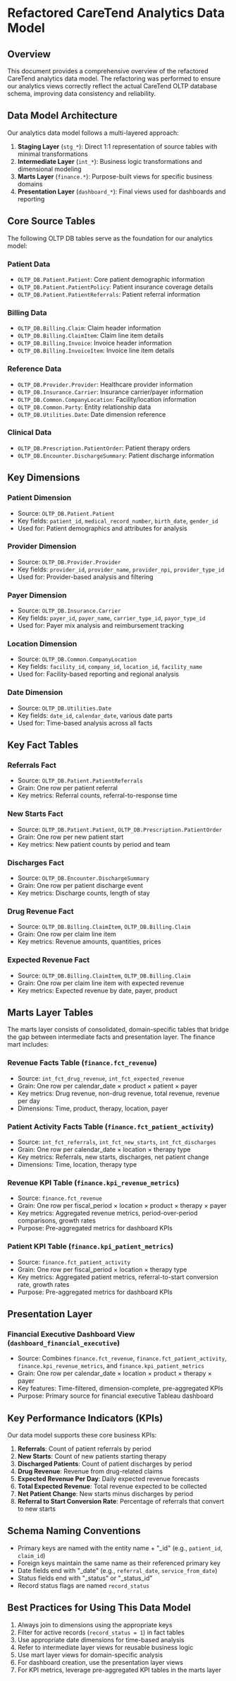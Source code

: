 # Refactored CareTend Analytics Data Model

## Overview

This document provides a comprehensive overview of the refactored CareTend analytics data model. The refactoring was performed to ensure our analytics views correctly reflect the actual CareTend OLTP database schema, improving data consistency and reliability.

## Data Model Architecture

Our analytics data model follows a multi-layered approach:

1. **Staging Layer** (`stg_*`): Direct 1:1 representation of source tables with minimal transformations
2. **Intermediate Layer** (`int_*`): Business logic transformations and dimensional modeling
3. **Marts Layer** (`finance.*`): Purpose-built views for specific business domains
4. **Presentation Layer** (`dashboard_*`): Final views used for dashboards and reporting

## Core Source Tables

The following OLTP DB tables serve as the foundation for our analytics model:

### Patient Data
- `OLTP_DB.Patient.Patient`: Core patient demographic information
- `OLTP_DB.Patient.PatientPolicy`: Patient insurance coverage details
- `OLTP_DB.Patient.PatientReferrals`: Patient referral information

### Billing Data
- `OLTP_DB.Billing.Claim`: Claim header information
- `OLTP_DB.Billing.ClaimItem`: Claim line item details
- `OLTP_DB.Billing.Invoice`: Invoice header information
- `OLTP_DB.Billing.InvoiceItem`: Invoice line item details

### Reference Data
- `OLTP_DB.Provider.Provider`: Healthcare provider information
- `OLTP_DB.Insurance.Carrier`: Insurance carrier/payer information
- `OLTP_DB.Common.CompanyLocation`: Facility/location information
- `OLTP_DB.Common.Party`: Entity relationship data
- `OLTP_DB.Utilities.Date`: Date dimension reference

### Clinical Data
- `OLTP_DB.Prescription.PatientOrder`: Patient therapy orders
- `OLTP_DB.Encounter.DischargeSummary`: Patient discharge information

## Key Dimensions

### Patient Dimension
- Source: `OLTP_DB.Patient.Patient`
- Key fields: `patient_id`, `medical_record_number`, `birth_date`, `gender_id`
- Used for: Patient demographics and attributes for analysis

### Provider Dimension
- Source: `OLTP_DB.Provider.Provider`
- Key fields: `provider_id`, `provider_name`, `provider_npi`, `provider_type_id`
- Used for: Provider-based analysis and filtering

### Payer Dimension
- Source: `OLTP_DB.Insurance.Carrier`
- Key fields: `payer_id`, `payer_name`, `carrier_type_id`, `payor_type_id`
- Used for: Payer mix analysis and reimbursement tracking

### Location Dimension
- Source: `OLTP_DB.Common.CompanyLocation`
- Key fields: `facility_id`, `company_id`, `location_id`, `facility_name`
- Used for: Facility-based reporting and regional analysis

### Date Dimension
- Source: `OLTP_DB.Utilities.Date`
- Key fields: `date_id`, `calendar_date`, various date parts
- Used for: Time-based analysis across all facts

## Key Fact Tables

### Referrals Fact
- Source: `OLTP_DB.Patient.PatientReferrals`
- Grain: One row per patient referral
- Key metrics: Referral counts, referral-to-response time

### New Starts Fact
- Source: `OLTP_DB.Patient.Patient`, `OLTP_DB.Prescription.PatientOrder`
- Grain: One row per new patient start
- Key metrics: New patient counts by period and team

### Discharges Fact
- Source: `OLTP_DB.Encounter.DischargeSummary`
- Grain: One row per patient discharge event
- Key metrics: Discharge counts, length of stay

### Drug Revenue Fact
- Source: `OLTP_DB.Billing.ClaimItem`, `OLTP_DB.Billing.Claim`
- Grain: One row per claim line item
- Key metrics: Revenue amounts, quantities, prices

### Expected Revenue Fact
- Source: `OLTP_DB.Billing.ClaimItem`, `OLTP_DB.Billing.Claim`
- Grain: One row per claim line item with expected revenue
- Key metrics: Expected revenue by date, payer, product

## Marts Layer Tables

The marts layer consists of consolidated, domain-specific tables that bridge the gap between intermediate facts and presentation layer. The finance mart includes:

### Revenue Facts Table (`finance.fct_revenue`)
- Source: `int_fct_drug_revenue`, `int_fct_expected_revenue`
- Grain: One row per calendar_date × product × patient × payer
- Key metrics: Drug revenue, non-drug revenue, total revenue, revenue per day
- Dimensions: Time, product, therapy, location, payer

### Patient Activity Facts Table (`finance.fct_patient_activity`)
- Source: `int_fct_referrals`, `int_fct_new_starts`, `int_fct_discharges`
- Grain: One row per calendar_date × location × therapy type
- Key metrics: Referrals, new starts, discharges, net patient change
- Dimensions: Time, location, therapy type

### Revenue KPI Table (`finance.kpi_revenue_metrics`)
- Source: `finance.fct_revenue`
- Grain: One row per fiscal_period × location × product × therapy × payer
- Key metrics: Aggregated revenue metrics, period-over-period comparisons, growth rates
- Purpose: Pre-aggregated metrics for dashboard KPIs

### Patient KPI Table (`finance.kpi_patient_metrics`)
- Source: `finance.fct_patient_activity`
- Grain: One row per fiscal_period × location × therapy type
- Key metrics: Aggregated patient metrics, referral-to-start conversion rate, growth rates
- Purpose: Pre-aggregated metrics for dashboard KPIs

## Presentation Layer

### Financial Executive Dashboard View (`dashboard_financial_executive`)
- Source: Combines `finance.fct_revenue`, `finance.fct_patient_activity`, `finance.kpi_revenue_metrics`, and `finance.kpi_patient_metrics`
- Grain: One row per calendar_date × location × product × therapy × payer
- Key features: Time-filtered, dimension-complete, pre-aggregated KPIs
- Purpose: Primary source for financial executive Tableau dashboard

## Key Performance Indicators (KPIs)

Our data model supports these core business KPIs:

1. **Referrals**: Count of patient referrals by period
2. **New Starts**: Count of new patients starting therapy
3. **Discharged Patients**: Count of patient discharges by period
4. **Drug Revenue**: Revenue from drug-related claims
5. **Expected Revenue Per Day**: Daily expected revenue forecasts
6. **Total Expected Revenue**: Total revenue expected to be collected
7. **Net Patient Change**: New starts minus discharges by period
8. **Referral to Start Conversion Rate**: Percentage of referrals that convert to new starts

## Schema Naming Conventions

- Primary keys are named with the entity name + "_id" (e.g., `patient_id`, `claim_id`)
- Foreign keys maintain the same name as their referenced primary key
- Date fields end with "_date" (e.g., `referral_date`, `service_from_date`)
- Status fields end with "_status" or "_status_id"
- Record status flags are named `record_status`

## Best Practices for Using This Data Model

1. Always join to dimensions using the appropriate keys
2. Filter for active records (`record_status = 1`) in fact tables
3. Use appropriate date dimensions for time-based analysis
4. Refer to intermediate layer views for reusable business logic
5. Use mart layer views for domain-specific analysis
6. For dashboard creation, use the presentation layer views
7. For KPI metrics, leverage pre-aggregated KPI tables in the marts layer
